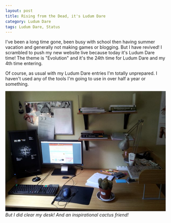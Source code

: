 ```yaml
---
layout: post
title: Rising from the Dead, it's Ludum Dare
category: Ludum Dare
tags: Ludum Dare, Status
---
```


I've been a long time gone, been busy with school then having summer vacation and generally not making games or blogging. But I have revived! I scrambled to push my new website live because today it's Ludum Dare time! The theme is "Evolution" and it's the 24th time for Ludum Dare and my 4th time entering.


Of course, as usual with my Ludum Dare entries I'm totally unprepared. I haven't used any of the tools I'm going to use in over half a year or something.

![](/images/games/ld24_full_desktop.jpg)  
*But I did clear my desk! And an inspirational cactus friend!*

